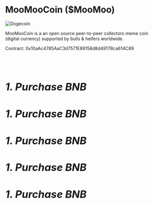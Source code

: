<!DOCTYPE html>
<html>
  
<h1>MooMooCoin ($MooMoo)</h1>

<img src="https://moomoocoin.io/wp-content/uploads/2022/01/MooMoo-Coin-Final-e1641838900356.png" alt="Dogecoin" data-canonical-src="https://moomoocoin.io/wp-content/uploads/2022/01/MooMoo-Coin-Final-e1641838900356.png" style="max-width: 100%;">

<p>MooMooCoin is a an open source peer-to-peer collectors meme coin (digital currency) supported by bulls & heifers worldwide.</p>
  <p>Contract: 0x10aAc4785AaC3d7571E89158d8d4917Bca614C89 </p>
  <br><br>

  <h1><Buyers Guide</h1>
  <i><h3>1. Purchase BNB</i></h3>
    <p></p>
    
  <i><h3>1. Purchase BNB</i></h3>
    <p></p>

  <i><h3>1. Purchase BNB</i></h3>
    <p></p>

  <i><h3>1. Purchase BNB</i></h3>
    <p></p>

  <i><h3>1. Purchase BNB</i></h3>
    <p></p>

  
  
  
  
 </html>

<!--
**MooMooCoin/MooMooCoin** is a ✨ _special_ ✨ repository because its `README.md` (this file) appears on your GitHub profile.

Here are some ideas to get you started:

- 🔭 I’m currently working on ...
- 🌱 I’m currently learning ...
- 👯 I’m looking to collaborate on ...
- 🤔 I’m looking for help with ...
- 💬 Ask me about ...
- 📫 How to reach me: ...
- 😄 Pronouns: ...
- ⚡ Fun fact: ...
-->
